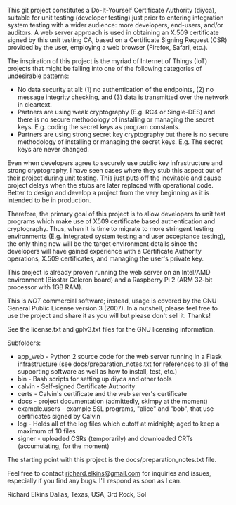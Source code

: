 This git project constitutes a Do-It-Yourself Certificate Authority (diyca), suitable for unit testing (developer testing) just prior to entering integration system testing with a wider audience: more developers, end-users, and/or auditors.  A web server approach is used in obtaining an X.509 certificate signed by this unit testing CA, based on a Certificate Signing Request (CSR) provided by the user, employing a web browser (Firefox, Safari, etc.).

The inspiration of this project is the myriad of Internet of Things (IoT) projects that might be falling into one of the following categories of undesirable patterns:

* No data security at all: (1) no authentication of the endpoints, (2) no message integrity checking, and (3) data is transmitted over the network in cleartext.
* Partners are using weak cryptography (E.g. RC4 or Single-DES) and there is no secure methodology of installing or managing the secret keys.  E.g. coding the secret keys as program constants.
* Partners are using strong secret key cryptography but there is no secure methodology of installing or managing the secret keys.  E.g. The secret keys are never changed.

Even when developers agree to securely use public key infrastructure and strong cryptography, I have seen cases where they stub this aspect out of their project during unit testing.  This just puts off the inevitable and cause project delays when the stubs are later replaced with operational code.  Better to design and develop a project from the very beginning as it is intended to be in production.

Therefore, the primary goal of this project is to allow developers to unit test programs which make use of X509 certificate based authentication and cryptography.  Thus, when it is time to migrate to more stringent testing environments (E.g. integrated system testing and user acceptance testing), the only thing new will be the target environment details since the developers will have gained experience with a Certificate Authority operations, X.509 certificates, and managing the user's private key.

This project is already proven running the web server on an Intel/AMD environment (Biostar Celeron board) and a Raspberry Pi 2 (ARM 32-bit processor with 1GB RAM).

This is *NOT* commercial software; instead, usage is covered by the GNU General Public License version 3 (2007).  In a nutshell, please feel free to use the project and share it as you will but please don't sell it.  Thanks!

See the license.txt and gplv3.txt files for the GNU licensing information.

Subfolders:
* app_web - Python 2 source code for the web server running in a Flask infrastructure
            (see docs/preparation_notes.txt for references to all of the supporting software
            as well as how to install, test, etc.)
* bin - Bash scripts for setting up diyca and other tools
* calvin - Self-signed Certificate Authority
* certs - Calvin's certificate and the web server's certificate
* docs - project documentation (admittedly, skimpy at the moment)
* example.users - example SSL programs, "alice" and "bob", that use certificates signed by Calvin
* log - Holds all of the log files which cutoff at midnight; aged to keep a maximum of 10 files
* signer - uploaded CSRs (temporarily) and downloaded CRTs (accumulating, for the moment)

The starting point with this project is the docs/preparation_notes.txt file.

Feel free to contact richard.elkins@gmail.com for inquiries and issues, especially if you find any bugs.  I'll respond as soon as I can.

Richard Elkins
Dallas, Texas, USA, 3rd Rock, Sol
